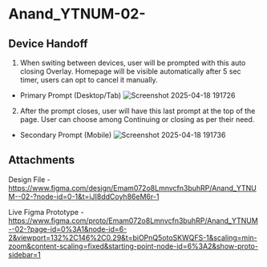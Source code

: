 # Anand_YTNUM-02-
<h2> Device Handoff </h2>

1. When switing between devices, user will be prompted with this auto closing Overlay.
Homepage will be visible automatically after 5 sec timer, users can opt to cancel it manually.

- Primary Prompt (Desktop/Tab)
![Screenshot 2025-04-18 191726](https://github.com/user-attachments/assets/77c82a95-ee93-448e-a195-b775476461d0)

2. After the prompt closes, user will have this last prompt at the top of the page. User can choose among Continuing or closing as per their need.

- Secondary Prompt (Mobile)
![Screenshot 2025-04-18 191736](https://github.com/user-attachments/assets/c74e510f-fece-4c95-a0ae-be60b957204a)

<h2> Attachments </h2>

Design File - https://www.figma.com/design/Emam072o8Lmnvcfn3buhRP/Anand_YTNUM--02-?node-id=0-1&t=iJI8ddCoyh86eM6r-1

Live Figma Prototype - https://www.figma.com/proto/Emam072o8Lmnvcfn3buhRP/Anand_YTNUM--02-?page-id=0%3A1&node-id=6-2&viewport=132%2C146%2C0.29&t=biOPnQ5otoSKWQFS-1&scaling=min-zoom&content-scaling=fixed&starting-point-node-id=6%3A2&show-proto-sidebar=1


